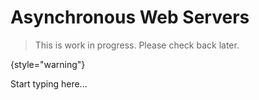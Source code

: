 # Asynchronous Web Servers

> This is work in progress. Please check back later.
> 
{style="warning"}

Start typing here...